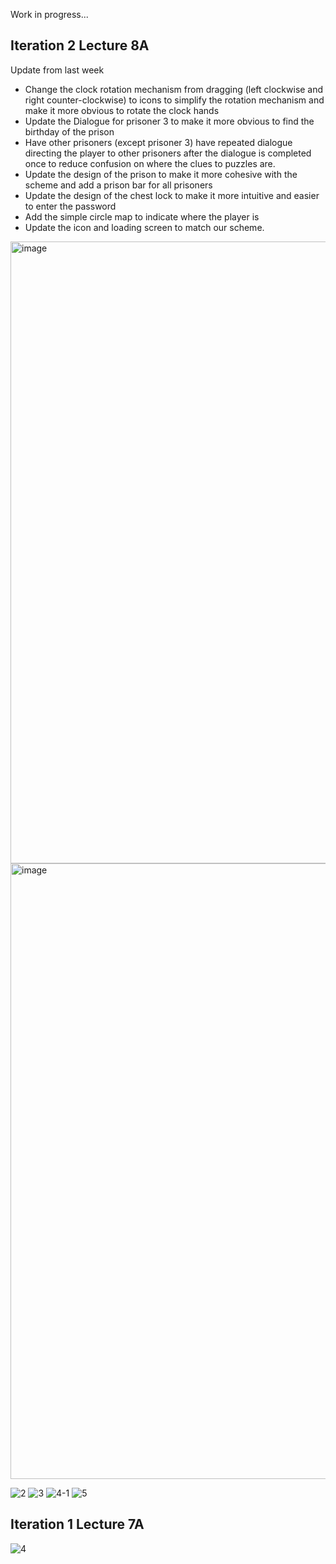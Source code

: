 Work in progress...

## Iteration 2 Lecture 8A

Update from last week
- Change the clock rotation mechanism from dragging (left clockwise and right counter-clockwise) to icons to simplify the rotation mechanism and make it more obvious to rotate the clock hands
- Update the Dialogue for prisoner 3 to make it more obvious to find the birthday of the prison
- Have other prisoners (except prisoner 3) have repeated dialogue directing the player to other prisoners after the dialogue is completed once to reduce confusion on where the clues to puzzles are.
- Update the design of the prison to make it more cohesive with the scheme and add a prison bar for all prisoners
- Update the design of the chest lock to make it more intuitive and easier to enter the password
- Add the simple circle map to indicate where the player is
- Update the icon and loading screen to match our scheme.

<img width="995" alt="image" src="https://github.com/ianng1/spiraling/assets/32094663/f46db110-5a88-4151-b9f4-2fa13bab1408">
<img width="985" alt="image" src="https://github.com/ianng1/spiraling/assets/32094663/454e0463-8a20-4183-8e3a-ff299f2d1664">

![2](https://github.com/ianng1/spiraling/assets/48111348/c2b65560-11c2-4fd0-85ab-a5f4d9d06327)
![3](https://github.com/ianng1/spiraling/assets/48111348/c207c146-dd67-4276-8bd6-5ef19f9797e6)
![4-1](https://github.com/ianng1/spiraling/assets/48111348/2d044bd0-8bc8-49ca-ac2c-fe1e9fca677c)
![5](https://github.com/ianng1/spiraling/assets/48111348/d1360015-d070-407a-a22b-aae80e68e728)

## Iteration 1 Lecture 7A
![4](https://github.com/ianng1/spiraling/assets/48111348/b17d8929-f566-4c61-b0fb-b06271e6d8bc)
